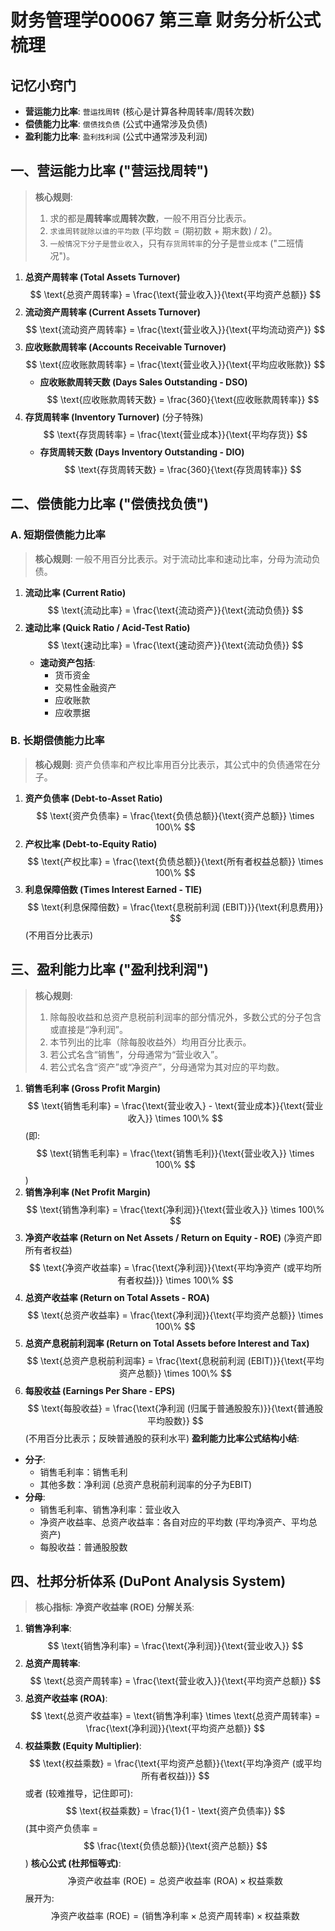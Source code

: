 # 财务管理学00067 第三章 财务分析公式梳理
## 记忆小窍门
-   **营运能力比率**: `营运找周转` (核心是计算各种周转率/周转次数)
-   **偿债能力比率**: `偿债找负债` (公式中通常涉及负债)
-   **盈利能力比率**: `盈利找利润` (公式中通常涉及利润)
## 一、营运能力比率 ("营运找周转")
> **核心规则**:
> 1.  求的都是**周转率**或**周转次数**，一般不用百分比表示。
> 2.  `求谁周转就除以谁的平均数` (平均数 = (期初数 + 期末数) / 2)。
> 3.  `一般情况下分子是营业收入`，只有`存货周转率`的分子是`营业成本` ("二班情况")。
1.  **总资产周转率 (Total Assets Turnover)**
    $$ \text{总资产周转率} = \frac{\text{营业收入}}{\text{平均资产总额}} $$
2.  **流动资产周转率 (Current Assets Turnover)**
    $$ \text{流动资产周转率} = \frac{\text{营业收入}}{\text{平均流动资产}} $$
3.  **应收账款周转率 (Accounts Receivable Turnover)**
    $$ \text{应收账款周转率} = \frac{\text{营业收入}}{\text{平均应收账款}} $$
    -   **应收账款周转天数 (Days Sales Outstanding - DSO)**
        $$ \text{应收账款周转天数} = \frac{360}{\text{应收账款周转率}} $$
4.  **存货周转率 (Inventory Turnover)** (分子特殊)
    $$ \text{存货周转率} = \frac{\text{营业成本}}{\text{平均存货}} $$
    -   **存货周转天数 (Days Inventory Outstanding - DIO)**
        $$ \text{存货周转天数} = \frac{360}{\text{存货周转率}} $$
## 二、偿债能力比率 ("偿债找负债")
### A. 短期偿债能力比率
> **核心规则**: 一般不用百分比表示。对于流动比率和速动比率，分母为流动负债。
1.  **流动比率 (Current Ratio)**
    $$ \text{流动比率} = \frac{\text{流动资产}}{\text{流动负债}} $$
2.  **速动比率 (Quick Ratio / Acid-Test Ratio)**
    $$ \text{速动比率} = \frac{\text{速动资产}}{\text{流动负债}} $$
    -   **速动资产包括**:
        -   货币资金
        -   交易性金融资产
        -   应收账款
        -   应收票据
### B. 长期偿债能力比率
> **核心规则**: 资产负债率和产权比率用百分比表示，其公式中的负债通常在分子。
1.  **资产负债率 (Debt-to-Asset Ratio)**
    $$ \text{资产负债率} = \frac{\text{负债总额}}{\text{资产总额}} \times 100\% $$
2.  **产权比率 (Debt-to-Equity Ratio)**
    $$ \text{产权比率} = \frac{\text{负债总额}}{\text{所有者权益总额}} \times 100\% $$
3.  **利息保障倍数 (Times Interest Earned - TIE)**
    $$ \text{利息保障倍数} = \frac{\text{息税前利润 (EBIT)}}{\text{利息费用}} $$
    (不用百分比表示)
## 三、盈利能力比率 ("盈利找利润")
> **核心规则**:
> 1.  除每股收益和总资产息税前利润率的部分情况外，多数公式的分子包含或直接是“净利润”。
> 2.  本节列出的比率（除每股收益外）均用百分比表示。
> 3.  若公式名含“销售”，分母通常为“营业收入”。
> 4.  若公式名含“资产”或“净资产”，分母通常为其对应的平均数。
1.  **销售毛利率 (Gross Profit Margin)**
    $$ \text{销售毛利率} = \frac{\text{营业收入} - \text{营业成本}}{\text{营业收入}} \times 100\% $$
    (即: $$ \text{销售毛利率} = \frac{\text{销售毛利}}{\text{营业收入}} \times 100\% $$)
2.  **销售净利率 (Net Profit Margin)**
    $$ \text{销售净利率} = \frac{\text{净利润}}{\text{营业收入}} \times 100\% $$
3.  **净资产收益率 (Return on Net Assets / Return on Equity - ROE)**
    (净资产即所有者权益)
    $$ \text{净资产收益率} = \frac{\text{净利润}}{\text{平均净资产 (或平均所有者权益)}} \times 100\% $$
4.  **总资产收益率 (Return on Total Assets - ROA)**
    $$ \text{总资产收益率} = \frac{\text{净利润}}{\text{平均资产总额}} \times 100\% $$
5.  **总资产息税前利润率 (Return on Total Assets before Interest and Tax)**
    $$ \text{总资产息税前利润率} = \frac{\text{息税前利润 (EBIT)}}{\text{平均资产总额}} \times 100\% $$
6.  **每股收益 (Earnings Per Share - EPS)**
    $$ \text{每股收益} = \frac{\text{净利润 (归属于普通股股东)}}{\text{普通股平均股数}} $$
    (不用百分比表示；反映普通股的获利水平)
**盈利能力比率公式结构小结**:
-   **分子**:
    -   销售毛利率：销售毛利
    -   其他多数：净利润 (总资产息税前利润率的分子为EBIT)
-   **分母**:
    -   销售毛利率、销售净利率：营业收入
    -   净资产收益率、总资产收益率：各自对应的平均数 (平均净资产、平均总资产)
    -   每股收益：普通股股数
## 四、杜邦分析体系 (DuPont Analysis System)
> **核心指标**: **净资产收益率 (ROE)**
**分解关系**:
1.  **销售净利率**:
    $$ \text{销售净利率} = \frac{\text{净利润}}{\text{营业收入}} $$
2.  **总资产周转率**:
    $$ \text{总资产周转率} = \frac{\text{营业收入}}{\text{平均资产总额}} $$
3.  **总资产收益率 (ROA)**:
    $$ \text{总资产收益率} = \text{销售净利率} \times \text{总资产周转率} = \frac{\text{净利润}}{\text{平均资产总额}} $$
4.  **权益乘数 (Equity Multiplier)**:
    $$ \text{权益乘数} = \frac{\text{平均资产总额}}{\text{平均净资产 (或平均所有者权益)}} $$
    或者 (较难推导，记住即可):
    $$ \text{权益乘数} = \frac{1}{1 - \text{资产负债率}} $$
    (其中资产负债率 = $$ \frac{\text{负债总额}}{\text{资产总额}} $$)
**核心公式 (杜邦恒等式)**:
$$ \text{净资产收益率 (ROE)} = \text{总资产收益率 (ROA)} \times \text{权益乘数} $$
展开为:
$$ \text{净资产收益率 (ROE)} = (\text{销售净利率} \times \text{总资产周转率}) \times \text{权益乘数} $$
